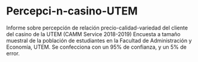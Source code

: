 # Percepci-n-casino-UTEM
Informe sobre percepción de relación precio-calidad-variedad del cliente del casino de la UTEM (CAMM Service 2018-2019)
Encuesta a tamaño muestral de la población de estudiantes en la Facultad de Administración y Economía, UTEM.
Se confecciona con un 95% de confianza, y un 5% de error. 
